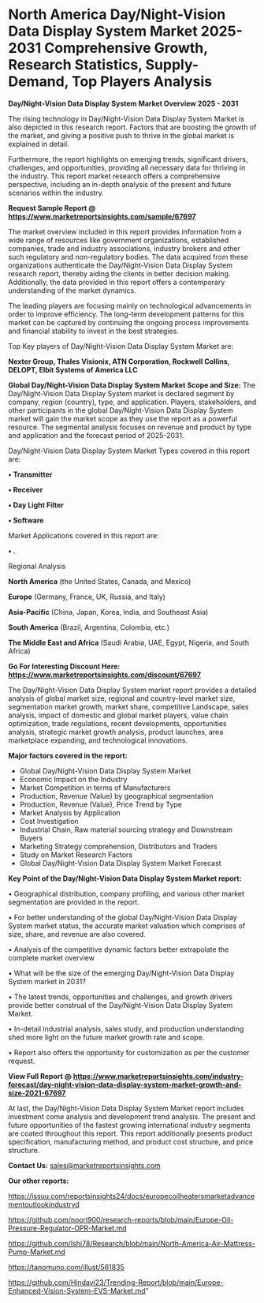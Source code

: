 # North America Day/Night-Vision Data Display System Market 2025-2031 Comprehensive Growth, Research Statistics, Supply-Demand,  Top Players Analysis

<Strong> Day/Night-Vision Data Display System Market Overview 2025 - 2031</strong>

The rising technology in Day/Night-Vision Data Display System Market is also depicted in this research report. Factors that are boosting the growth of the market, and giving a positive push to thrive in the global market is explained in detail.

Furthermore, the report highlights on emerging trends, significant drivers, challenges, and opportunities, providing all necessary data for thriving in the industry. This report market research offers a comprehensive perspective, including an in-depth analysis of the present and future scenarios within the industry.

<strong>Request Sample Report @ <a href=https://www.marketreportsinsights.com/sample/67697>https://www.marketreportsinsights.com/sample/67697</a></strong>

The market overview included in this report provides information from a wide range of resources like government organizations, established companies, trade and industry associations, industry brokers and other such regulatory and non-regulatory bodies. The data acquired from these organizations authenticate the Day/Night-Vision Data Display System research report, thereby aiding the clients in better decision making. Additionally, the data provided in this report offers a contemporary understanding of the market dynamics.

The leading players are focusing mainly on technological advancements in order to improve efficiency. The long-term development patterns for this market can be captured by continuing the ongoing process improvements and financial stability to invest in the best strategies.

Top Key players of Day/Night-Vision Data Display System Market are:

<strong>Nexter Group, Thales Visionix, ATN Corporation, Rockwell Collins, DELOPT, Elbit Systems of America LLC</strong>

<strong><b>Global Day/Night-Vision Data Display System Market Scope and Size:</b></strong>
The Day/Night-Vision Data Display System market is declared segment by company, region (country), type, and application. Players, stakeholders, and other participants in the global Day/Night-Vision Data Display System market will gain the market scope as they use the report as a powerful resource. The segmental analysis focuses on revenue and product by type and application and the forecast period of 2025-2031.

Day/Night-Vision Data Display System Market Types covered in this report are:

<strong>• Transmitter

• Receiver

• Day Light Filter

• Software</strong>

Market Applications covered in this report are:

<strong>• .</strong> 

Regional Analysis

<strong>North America</strong> (the United States, Canada, and Mexico)

<strong>Europe</strong> (Germany, France, UK, Russia, and Italy)

<strong>Asia-Pacific</strong> (China, Japan, Korea, India, and Southeast Asia)

<strong>South America</strong> (Brazil, Argentina, Colombia, etc.)

<strong>The Middle East and Africa</strong> (Saudi Arabia, UAE, Egypt, Nigeria, and South Africa)

<strong>Go For Interesting Discount Here: <a href=https://www.marketreportsinsights.com/discount/67697>https://www.marketreportsinsights.com/discount/67697</a></strong>

The Day/Night-Vision Data Display System market report provides a detailed analysis of global market size, regional and country-level market size, segmentation market growth, market share, competitive Landscape, sales analysis, impact of domestic and global market players, value chain optimization, trade regulations, recent developments, opportunities analysis, strategic market growth analysis, product launches, area marketplace expanding, and technological innovations.

<strong><b>Major factors covered in the report:</b></strong>
<ul>
  <li>Global Day/Night-Vision Data Display System Market </li>
  <li>Economic Impact on the Industry</li>
  <li>Market Competition in terms of Manufacturers</li>
  <li>Production, Revenue (Value) by geographical segmentation</li>
  <li>Production, Revenue (Value), Price Trend by Type</li>
  <li>Market Analysis by Application</li>
  <li>Cost Investigation</li>
  <li>Industrial Chain, Raw material sourcing strategy and Downstream Buyers</li>
  <li>Marketing Strategy comprehension, Distributors and Traders</li>
  <li>Study on Market Research Factors</li>
  <li>Global Day/Night-Vision Data Display System Market Forecast</li>
</ul>

<strong><b>Key Point of the Day/Night-Vision Data Display System Market report:</b></strong>

• Geographical distribution, company profiling, and various other market segmentation are provided in the report.

• For better understanding of the global Day/Night-Vision Data Display System market status, the accurate market valuation which comprises of size, share, and revenue are also covered.

• Analysis of the competitive dynamic factors better extrapolate the complete market overview

• What will be the size of the emerging Day/Night-Vision Data Display System market in 2031?

• The latest trends, opportunities and challenges, and growth drivers provide better construal of the Day/Night-Vision Data Display System Market.

• In-detail industrial analysis, sales study, and production understanding shed more light on the future market growth rate and scope.

• Report also offers the opportunity for customization as per the customer request.

<strong><b>View Full Report @ <a href=https://www.marketreportsinsights.com/industry-forecast/day-night-vision-data-display-system-market-growth-and-size-2021-67697>https://www.marketreportsinsights.com/industry-forecast/day-night-vision-data-display-system-market-growth-and-size-2021-67697</a></b></strong>


At last, the Day/Night-Vision Data Display System Market report includes investment come analysis and development trend analysis. The present and future opportunities of the fastest growing international industry segments are coated throughout this report. This report additionally presents product specification, manufacturing method, and product cost structure, and price structure.

<strong>Contact Us:</strong>
sales@marketreportsinsights.com

<strong>Our other reports:</strong>

<a href=https://issuu.com/reportsinsights24/docs/europecoilheatersmarketadvancementoutlookindustryd>https://issuu.com/reportsinsights24/docs/europecoilheatersmarketadvancementoutlookindustryd</a>

<a href=https://github.com/noori900/research-reports/blob/main/Europe-Oil-Pressure-Regulator-OPR-Market.md>https://github.com/noori900/research-reports/blob/main/Europe-Oil-Pressure-Regulator-OPR-Market.md</a>

<a href=https://github.com/Ishi78/Research/blob/main/North-America-Air-Mattress-Pump-Market.md>https://github.com/Ishi78/Research/blob/main/North-America-Air-Mattress-Pump-Market.md</a>

<a href=https://tanomuno.com/illust/561835>https://tanomuno.com/illust/561835</a>

<a href=https://github.com/Hindavi23/Trending-Report/blob/main/Europe-Enhanced-Vision-System-EVS-Market.md>https://github.com/Hindavi23/Trending-Report/blob/main/Europe-Enhanced-Vision-System-EVS-Market.md</a>"
